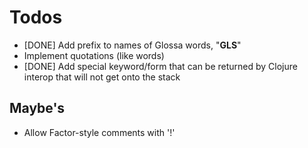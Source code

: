 # Todos #

 * [DONE] Add prefix to names of Glossa words, "__GLS__"
 * Implement quotations (like words)
 * [DONE] Add special keyword/form that can be returned by Clojure interop that will not get onto the stack

## Maybe's ##

 * Allow Factor-style comments with '!'
